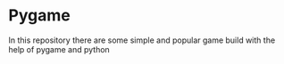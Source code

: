 # Pygame
In this repository there are some simple and popular game build with the help of pygame and python
